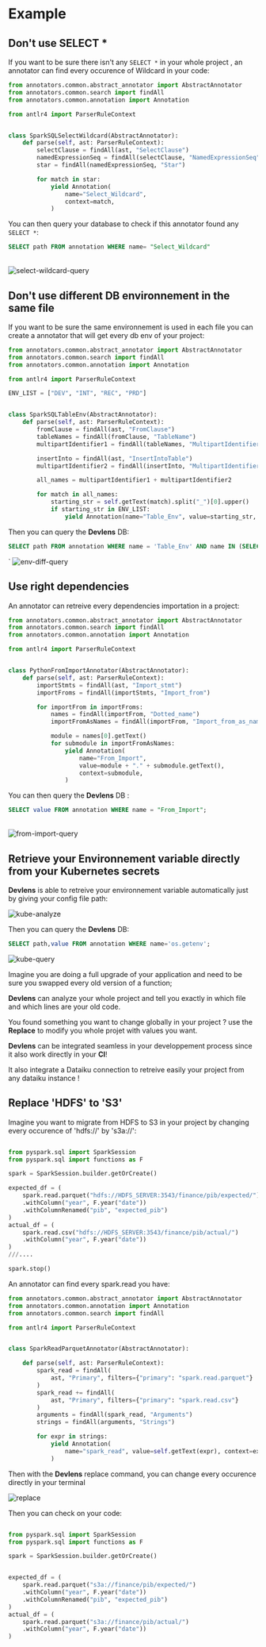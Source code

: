 # Example 

## Don't use SELECT * 

If you want to be sure there isn't any `SELECT *` in your whole project , an annotator can find every occurence of Wildcard in your code:


```python
from annotators.common.abstract_annotator import AbstractAnnotator
from annotators.common.search import findAll
from annotators.common.annotation import Annotation

from antlr4 import ParserRuleContext


class SparkSQLSelectWildcard(AbstractAnnotator):
    def parse(self, ast: ParserRuleContext):
        selectClause = findAll(ast, "SelectClause")
        namedExpressionSeq = findAll(selectClause, "NamedExpressionSeq")
        star = findAll(namedExpressionSeq, "Star")

        for match in star:
            yield Annotation(
                name="Select_Wildcard",
                context=match,
            )
```

You can then query your database to check if this annotator found any `SELECT *`:
```SQL
SELECT path FROM annotation WHERE name= "Select_Wildcard"
```
\
![select-wildcard-query](/../static/img/example/select-wildcard-query.png?raw=true "select-wildcard-query")






## Don't use different DB environnement in the same file




If you want to be sure the same environnement is used in each file you can create a annotator that will get every db env of your project:
```python 
from annotators.common.abstract_annotator import AbstractAnnotator
from annotators.common.search import findAll
from annotators.common.annotation import Annotation

from antlr4 import ParserRuleContext

ENV_LIST = ["DEV", "INT", "REC", "PRD"]


class SparkSQLTableEnv(AbstractAnnotator):
    def parse(self, ast: ParserRuleContext):
        fromClause = findAll(ast, "FromClause")
        tableNames = findAll(fromClause, "TableName")
        multipartIdentifier1 = findAll(tableNames, "MultipartIdentifier")

        insertInto = findAll(ast, "InsertIntoTable")
        multipartIdentifier2 = findAll(insertInto, "MultipartIdentifier")

        all_names = multipartIdentifier1 + multipartIdentifier2

        for match in all_names:
            starting_str = self.getText(match).split("_")[0].upper()
            if starting_str in ENV_LIST:
                yield Annotation(name="Table_Env", value=starting_str, context=match)
```

Then you can query the **Devlens** DB:
```SQL
SELECT path FROM annotation WHERE name = 'Table_Env' AND name IN (SELECT name FROM annotation WHERE name = 'Table_Env' GROUP BY name HAVING COUNT(DISTINCT value) > 1)ORDER BY path;
```
\`
![env-diff-query](/../static/img/example/env-diff-query.png?raw=true "env-diff-query")



## Use right dependencies

An annotator can retreive every dependencies importation in a project:

```python
from annotators.common.abstract_annotator import AbstractAnnotator
from annotators.common.search import findAll
from annotators.common.annotation import Annotation

from antlr4 import ParserRuleContext


class PythonFromImportAnnotator(AbstractAnnotator):
    def parse(self, ast: ParserRuleContext):
        importStmts = findAll(ast, "Import_stmt")
        importFroms = findAll(importStmts, "Import_from")

        for importFrom in importFroms:
            names = findAll(importFrom, "Dotted_name")
            importFromAsNames = findAll(importFrom, "Import_from_as_name")

            module = names[0].getText()
            for submodule in importFromAsNames:
                yield Annotation(
                    name="From_Import",
                    value=module + "." + submodule.getText(),
                    context=submodule,
                )
```

You can then query the **Devlens** DB :
```sql
SELECT value FROM annotation WHERE name = "From_Import";
```
\
![from-import-query](/../static/img/example/from-import-query.png?raw=true "from-import-query")


## Retrieve your Environnement variable directly from your Kubernetes secrets

**Devlens** is able to retreive your environnement variable automatically just by giving your config file path:

![kube-analyze](/../static/img/example/kube-analyze.png?raw=true "kube-analyze")


Then you can query the **Devlens** DB:

```sql
SELECT path,value FROM annotation WHERE name='os.getenv';
```

![kube-query](/../static/img/example/kube-query.png?raw=true "kube-query")


Imagine you are doing a full upgrade of your application and need to be sure you swapped every old version of a function;

**Devlens** can analyze your whole project and tell you exactly in which file and which lines are your old code.


You found something you want to change globally in your project ? use the **Replace** to modify you whole projet with values you want.

**Devlens** can be integrated seamless in your developpement process since it also work directly  in your **CI**! 

It also integrate a Dataiku connection to retreive easily your project from any dataiku instance !


## Replace 'HDFS' to 'S3'


Imagine you want to migrate from HDFS to S3 in your project by changing every occurence of 'hdfs://' by 's3a://':

```python

from pyspark.sql import SparkSession
from pyspark.sql import functions as F

spark = SparkSession.builder.getOrCreate()

expected_df = (
    spark.read.parquet("hdfs://HDFS_SERVER:3543/finance/pib/expected/")
    .withColumn("year", F.year("date"))
    .withColumnRenamed("pib", "expected_pib")
)
actual_df = (
    spark.read.csv("hdfs://HDFS_SERVER:3543/finance/pib/actual/")
    .withColumn("year", F.year("date"))
)
///....

spark.stop()
```
An annotator can find every spark.read you have:

```python 
from annotators.common.abstract_annotator import AbstractAnnotator
from annotators.common.annotation import Annotation
from annotators.common.search import findAll

from antlr4 import ParserRuleContext


class SparkReadParquetAnnotator(AbstractAnnotator):

    def parse(self, ast: ParserRuleContext):
        spark_read = findAll(
            ast, "Primary", filters={"primary": "spark.read.parquet"}
        )
        spark_read += findAll(
            ast, "Primary", filters={"primary": "spark.read.csv"}
        )
        arguments = findAll(spark_read, "Arguments")
        strings = findAll(arguments, "Strings")

        for expr in strings:
            yield Annotation(
                name="spark_read", value=self.getText(expr), context=expr
            )
```


Then with the **Devlens** replace command, you can change every occurence directly in your terminal 


![replace](/../static/img/example/replace.png?raw=true "replace")


Then you can check on your code:

```python

from pyspark.sql import SparkSession
from pyspark.sql import functions as F

spark = SparkSession.builder.getOrCreate()


expected_df = (
    spark.read.parquet("s3a://finance/pib/expected/")
    .withColumn("year", F.year("date"))
    .withColumnRenamed("pib", "expected_pib")
)
actual_df = (
    spark.read.parquet("s3a://finance/pib/actual/")
    .withColumn("year", F.year("date"))
)
```




